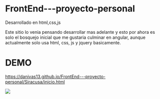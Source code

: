 # FrontEnd---proyecto-personal
Desarrollado en html,css,js 

Este sitio lo venia pensando desarrollar mas adelante y esto por ahora es solo el bosquejo inicial que me gustaria culminar en angular, aunque actualmente solo usa html, css, js y jquery basicamente.

# DEMO

<a href="https://danivas13.github.io/FrontEnd---proyecto-personal/Siracusa/inicio.html" target="_blank">https://danivas13.github.io/FrontEnd---proyecto-personal/Siracusa/inicio.html
</a>

<img src="demo.png" />
